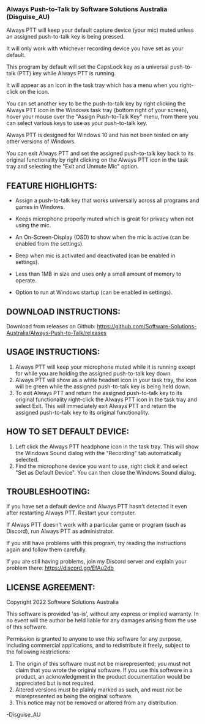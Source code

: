 ### Always Push-to-Talk by Software Solutions Australia (Disguise_AU)

Always PTT will keep your default capture device (your mic) muted unless an assigned push-to-talk key is being pressed.

It will only work with whichever recording device you have set as your default.

This program by default will set the CapsLock key as a universal push-to-talk (PTT) key while Always PTT is running.

It will appear as an icon in the task tray which has a menu when you right-click on the icon.

You can set another key to be the push-to-talk key by right clicking the Always PTT icon in the Windows task tray (bottom right of your screen), hover your mouse over the "Assign Push-to-Talk Key" menu, from there you can select various keys to use as your push-to-talk key.

Always PTT is designed for Windows 10 and has not been tested on any other versions of Windows.

You can exit Always PTT and set the assigned push-to-talk key back to its original functionality by right clicking on the Always PTT icon in the task tray and selecting the "Exit and Unmute Mic" option.


## FEATURE HIGHLIGHTS:

* Assign a push-to-talk key that works universally across all programs and games in Windows.

* Keeps microphone properly muted which is great for privacy when not using the mic.

* An On-Screen-Display (OSD) to show when the mic is active (can be enabled from the settings).

* Beep when mic is activated and deactivated (can be enabled in settings).

* Less than 1MB in size and uses only a small amount of memory to operate.

* Option to run at Windows startup (can be enabled in settings).


## DOWNLOAD INSTRUCTIONS:

Download from releases on Github: 
https://github.com/Software-Solutions-Australia/Always-Push-to-Talk/releases


## USAGE INSTRUCTIONS:

1. Always PTT will keep your microphone muted while it is running except for while you are holding the assigned push-to-talk key down.
2. Always PTT will show as a white headset icon in your task tray, the icon will be green while the assigned push-to-talk key is being held down.
3. To exit Always PTT and return the assigned push-to-talk key to its original functionality right-click the Always PTT icon in the task tray and select Exit.
This will immediately exit Always PTT and return the assigned push-to-talk key to its original functionality.


## HOW TO SET DEFAULT DEVICE:

1. Left click the Always PTT headphone icon in the task tray. This will show the Windows Sound dialog with the "Recording" tab automatically selected.
2. Find the microphone device you want to use, right click it and select "Set as Default Device". You can then close the Windows Sound dialog.


## TROUBLESHOOTING:

If you have set a default device and Always PTT hasn't detected it even after restarting Always PTT. Restart your computer.

If Always PTT doesn't work with a particular game or program (such as Discord), run Always PTT as administrator.

If you still have problems with this program, try reading the instructions again and follow them carefully.

If you are still having problems, join my Discord server and explain your problem there: https://discord.gg/EfAu2db


## LICENSE AGREEMENT:

Copyright 2022 Software Solutions Australia

This software is provided 'as-is', without any express or implied warranty. In no event will the author be held liable for any damages arising from the use of this software.

Permission is granted to anyone to use this software for any purpose, including commercial applications, and to redistribute it freely, subject to the following restrictions:

1. The origin of this software must not be misrepresented; you must not claim that you wrote the original software.
   If you use this software in a product, an acknowledgment in the product documentation would be appreciated but is not required.
2. Altered versions must be plainly marked as such, and must not be misrepresented as being the original software.
3. This notice may not be removed or altered from any distribution.


-Disguise_AU
